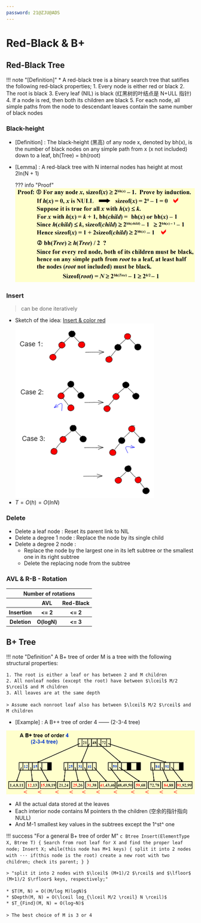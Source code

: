 ```yaml
---
password: 21@ZJU@ADS
---
```


# Red-Black & B+

## Red-Black Tree

!!! note "[Definition]"
    * A red-black tree is a binary search tree that satifies the following red-black properties;
        1. Every node is either red or black
        2. The root is black
        3. Every leaf (NIL) is black (红黑树的叶结点是 N+ULL 指针)
        4. If a node is red, then both its children are black
        5. For each node, all simple paths from the node to descendant leaves contain the same number of black nodes

### Black-height

* [Definition] : The black-height (黑高) of any node x, denoted by bh(x), is the number of black nodes on any simple path from x (x not included) down to a leaf, bh(Tree) = bh(root)
* [Lemma] : A red-black tree with N internal nodes has height at most 2ln(N + 1)

    ??? info "Proof"
        ![2023-03-07-19-26-39](../../Images/2023-03-07-19-26-39.png)

### Insert

> can be done iteratively

* Sketch of the idea: <u>Insert & color red</u>
![2023-03-07-20-12-24](../../Images/2023-03-07-20-12-24.png)
* $T = O(h) = O(lnN)$ 

### Delete

* Delete a leaf node : Reset its parent link to NIL
* Delete a degree 1 node : Replace the node by its single child
* Delete a degree 2 node :
    * Replace the node by the largest one in its left subtree or the smallest one in its right subtree
    * Delete the replacing node from the subtree

### AVL & R-B - Rotation

<table>
    <tr>
        <th colspan="3" align="center"> Number of rotations</th>
    </tr>
    <tr>
        <th> </th>
        <th>AVL</th>
        <th>Red-Black</th>
    </tr>
    <tr>
        <th>Insertion</th>
        <th> <= 2</th>
        <th> <= 2</th>
    </tr>
        <th>Deletion</th>
        <th> O(logN) </th>
        <th> <= 3</th>
    </tr>
</table>

## B+ Tree

!!! note "Definition"
    A B+ tree of order M is a tree with the following structural properties:
    
    1. The root is either a leaf or has between 2 and M children
    2. All nonleaf nodes (except the root) have between $\lceil$ M/2 $\rceil$ and M children
    3. All leaves are at the same depth

    > Assume each nonroot leaf also has between $\lceil$ M/2 $\rceil$ and M children

* [Example] : A B++ tree of order 4 —— (2-3-4 tree)

![2023-03-07-21-07-14](../../Images/2023-03-07-21-07-14.png)

* All the actual data stored at the leaves
* Each interior node contains M pointers th the children (空余的指针指向 NULL)
* And M-1 smallest key values in the subtrees except the 1^st^ one

!!! success "For a general B+ tree of order M"
    ```c
    Btree Insert(ElementType X, Btree T)
    {
        Search from root leaf for X and find the proper leaf node;
        Insert X;
        while(this node has M+1 keys)
        {
            split it into 2 nodes with ···
            if(this node is the root)
                create a new root with two children;
            check its parent;
        }
    }
    ```

    > "split it into 2 nodes with $\lceil$ (M+1)/2 $\rceil$ and $\lfloor$ (M+1)/2 $\rfloor$ keys, respectively;"

    * $T(M, N) = O((M/log M)logN)$ 
    * $Depth(M, N) = O(\lceil log_{\lceil M/2 \rceil} N \rceil)$
    * $T_{Find}(M, N) = O(log~N)$ 

    > The best choice of M is 3 or 4